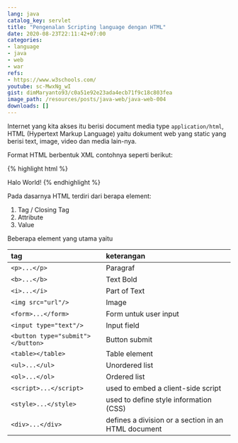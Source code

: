 ```yaml
---
lang: java
catalog_key: servlet
title: "Pengenalan Scripting language dengan HTML"
date: 2020-08-23T22:11:42+07:00
categories:
- language
- java
- web
- war
refs: 
- https://www.w3schools.com/
youtube: sc-MwxNg_wI
gist: dimMaryanto93/c0a51e92e23ada4ecb71f9c18c803fea
image_path: /resources/posts/java-web/java-web-004
downloads: []
---
```


Internet yang kita akses itu berisi document media type `application/html`, HTML (Hypertext Markup Language) yaitu dokument web yang static yang berisi text, image, video dan media lain-nya.

<!--more-->

Format HTML berbentuk XML contohnya seperti berikut:

{% highlight html %}
<!DOCTYPE html>
<html>
<head>
    <!-- Judul Page, akan muncil di tab browser -->
    <title>Halamat Web</title>
</title>
<body>
    <!-- Tulis semua element html disini, seperti input, table, list, image dan lain-lain -->
    Halo World!
</body>
</html>
{% endhighlight %}

Pada dasarnya HTML terdiri dari berapa element:
1. Tag / Closing Tag
2. Attribute
3. Value

Beberapa element yang utama yaitu

| tag                       | keterangan            |
| :---                      | :---                  |
| `<p>...</p>`              | Paragraf              |
| `<b>...</b>`              | Text Bold             |
| `<i>...</i>`              | Part of Text          |
| `<img src="url"/>`        | Image                 |
| `<form>...</form>`        | Form untuk user input |
| `<input type="text"/>`    | Input field           |
| `<button type="submit"></button>` | Button submit |
| `<table></table>`         | Table element         |
| `<ul>...</ul>`            | Unordered list        |
| `<ol>...</ol>`            | Ordered list          |
| `<script>...</script>`    | used to embed a client-side script |
| `<style>...</style>`                 | used to define style information (CSS) |
| `<div>...</div>`          | defines a division or a section in an HTML document |
